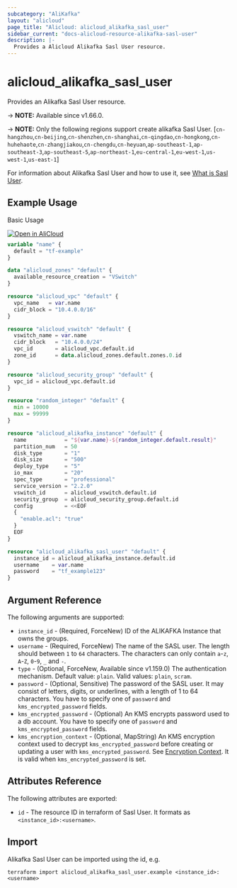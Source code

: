 ```yaml
---
subcategory: "AliKafka"
layout: "alicloud"
page_title: "Alicloud: alicloud_alikafka_sasl_user"
sidebar_current: "docs-alicloud-resource-alikafka-sasl-user"
description: |-
  Provides a Alicloud Alikafka Sasl User resource.
---
```


# alicloud_alikafka_sasl_user

Provides an Alikafka Sasl User resource.

-> **NOTE:** Available since v1.66.0.

-> **NOTE:**  Only the following regions support create alikafka Sasl User.
[`cn-hangzhou`,`cn-beijing`,`cn-shenzhen`,`cn-shanghai`,`cn-qingdao`,`cn-hongkong`,`cn-huhehaote`,`cn-zhangjiakou`,`cn-chengdu`,`cn-heyuan`,`ap-southeast-1`,`ap-southeast-3`,`ap-southeast-5`,`ap-northeast-1`,`eu-central-1`,`eu-west-1`,`us-west-1`,`us-east-1`]

For information about Alikafka Sasl User and how to use it, see [What is Sasl User](https://www.alibabacloud.com/help/en/message-queue-for-apache-kafka/latest/api-alikafka-2019-09-16-createsasluser).

## Example Usage

Basic Usage

<div style="display: block;margin-bottom: 40px;"><div class="oics-button" style="float: right;position: absolute;margin-bottom: 10px;">
  <a href="https://api.aliyun.com/api-tools/terraform?resource=alicloud_alikafka_sasl_user&exampleId=7c5e7b0e-275e-a669-4087-1afa7466b1dcb485210c&activeTab=example&spm=docs.r.alikafka_sasl_user.0.7c5e7b0e27&intl_lang=EN_US" target="_blank">
    <img alt="Open in AliCloud" src="https://img.alicdn.com/imgextra/i1/O1CN01hjjqXv1uYUlY56FyX_!!6000000006049-55-tps-254-36.svg" style="max-height: 44px; max-width: 100%;">
  </a>
</div></div>

```terraform
variable "name" {
  default = "tf-example"
}

data "alicloud_zones" "default" {
  available_resource_creation = "VSwitch"
}

resource "alicloud_vpc" "default" {
  vpc_name   = var.name
  cidr_block = "10.4.0.0/16"
}

resource "alicloud_vswitch" "default" {
  vswitch_name = var.name
  cidr_block   = "10.4.0.0/24"
  vpc_id       = alicloud_vpc.default.id
  zone_id      = data.alicloud_zones.default.zones.0.id
}

resource "alicloud_security_group" "default" {
  vpc_id = alicloud_vpc.default.id
}

resource "random_integer" "default" {
  min = 10000
  max = 99999
}

resource "alicloud_alikafka_instance" "default" {
  name            = "${var.name}-${random_integer.default.result}"
  partition_num   = 50
  disk_type       = "1"
  disk_size       = "500"
  deploy_type     = "5"
  io_max          = "20"
  spec_type       = "professional"
  service_version = "2.2.0"
  vswitch_id      = alicloud_vswitch.default.id
  security_group  = alicloud_security_group.default.id
  config          = <<EOF
  {
    "enable.acl": "true"
  }
  EOF
}

resource "alicloud_alikafka_sasl_user" "default" {
  instance_id = alicloud_alikafka_instance.default.id
  username    = var.name
  password    = "tf_example123"
}
```

## Argument Reference

The following arguments are supported:

* `instance_id` - (Required, ForceNew) ID of the ALIKAFKA Instance that owns the groups.
* `username` - (Required, ForceNew) The name of the SASL user. The length should between `1` to `64` characters. The characters can only contain `a`-`z`, `A`-`Z`, `0`-`9`, `_` and `-`.
* `type` - (Optional, ForceNew, Available since v1.159.0) The authentication mechanism. Default value: `plain`. Valid values: `plain`, `scram`.
* `password` - (Optional, Sensitive) The password of the SASL user. It may consist of letters, digits, or underlines, with a length of 1 to 64 characters. You have to specify one of `password` and `kms_encrypted_password` fields.
* `kms_encrypted_password` - (Optional) An KMS encrypts password used to a db account. You have to specify one of `password` and `kms_encrypted_password` fields.
* `kms_encryption_context` - (Optional, MapString) An KMS encryption context used to decrypt `kms_encrypted_password` before creating or updating a user with `kms_encrypted_password`. See [Encryption Context](https://www.alibabacloud.com/help/doc-detail/42975.htm). It is valid when `kms_encrypted_password` is set.

## Attributes Reference

The following attributes are exported:

* `id` - The resource ID in terraform of Sasl User. It formats as `<instance_id>:<username>`.

## Import

Alikafka Sasl User can be imported using the id, e.g.

```shell
terraform import alicloud_alikafka_sasl_user.example <instance_id>:<username>
```
